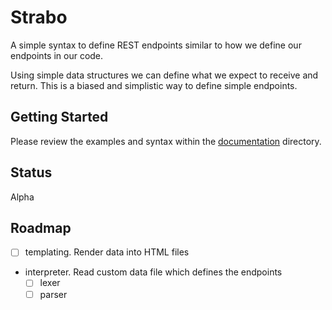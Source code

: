 # Strabo
A simple syntax to define REST endpoints similar to how we define our endpoints in our code.

Using simple data structures we can define what we expect to receive and return.
This is a biased and simplistic way to define simple endpoints.

## Getting Started
Please review the examples and syntax within the [documentation](./docs) directory.

## Status
Alpha

## Roadmap
 - [ ] templating. Render data into HTML files
 - interpreter. Read custom data file which defines the endpoints 
     - [ ] lexer
     - [ ] parser
